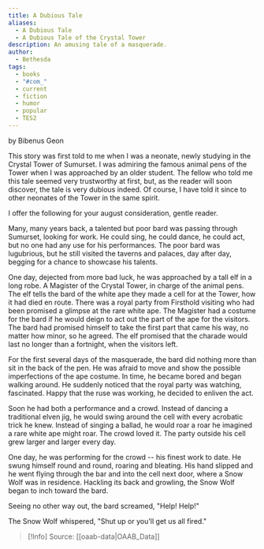 ```yaml
---
title: A Dubious Tale
aliases:
  - A Dubious Tale
  - A Dubious Tale of the Crystal Tower
description: An amusing tale of a masquerade.
author:
  - Bethesda
tags:
  - books
  - "#com_"
  - current
  - fiction
  - humor
  - popular
  - TES2
---
```

by Bibenus Geon

This story was first told to me when I was a neonate, newly studying in the Crystal Tower of Sumurset. I was admiring the famous animal pens of the Tower when I was approached by an older student. The fellow who told me this tale seemed very trustworthy at first, but, as the reader will soon discover, the tale is very dubious indeed. Of course, I have told it since to other neonates of the Tower in the same spirit.

I offer the following for your august consideration, gentle reader.

Many, many years back, a talented but poor bard was passing through Sumurset, looking for work. He could sing, he could dance, he could act, but no one had any use for his performances. The poor bard was lugubrious, but he still visited the taverns and palaces, day after day, begging for a chance to showcase his talents.

One day, dejected from more bad luck, he was approached by a tall elf in a long robe. A Magister of the Crystal Tower, in charge of the animal pens. The elf tells the bard of the white ape they made a cell for at the Tower, how it had died en route. There was a royal party from Firsthold visiting who had been promised a glimpse at the rare white ape. The Magister had a costume for the bard if he would deign to act out the part of the ape for the visitors. The bard had promised himself to take the first part that came his way, no matter how minor, so he agreed. The elf promised that the charade would last no longer than a fortnight, when the visitors left.

For the first several days of the masquerade, the bard did nothing more than sit in the back of the pen. He was afraid to move and show the possible imperfections of the ape costume. In time, he became bored and began walking around. He suddenly noticed that the royal party was watching, fascinated. Happy that the ruse was working, he decided to enliven the act.

Soon he had both a performance and a crowd. Instead of dancing a traditional elven jig, he would swing around the cell with every acrobatic trick he knew. Instead of singing a ballad, he would roar a roar he imagined a rare white ape might roar. The crowd loved it. The party outside his cell grew larger and larger every day.

One day, he was performing for the crowd -- his finest work to date. He swung himself round and round, roaring and bleating. His hand slipped and he went flying through the bar and into the cell next door, where a Snow Wolf was in residence. Hackling its back and growling, the Snow Wolf began to inch toward the bard.

Seeing no other way out, the bard screamed, "Help! Help!"

The Snow Wolf whispered, "Shut up or you'll get us all fired."

> [!Info]
> Source: [[oaab-data|OAAB_Data]]